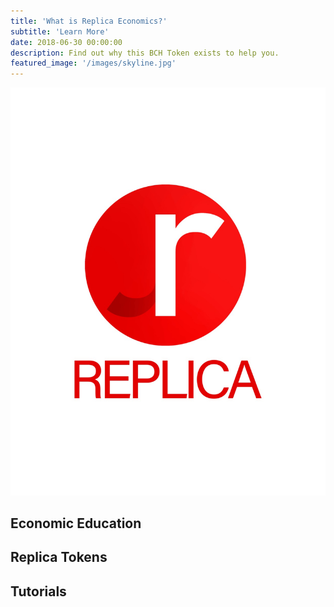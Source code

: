 ```yaml
---
title: 'What is Replica Economics?'
subtitle: 'Learn More'
date: 2018-06-30 00:00:00
description: Find out why this BCH Token exists to help you.
featured_image: '/images/skyline.jpg'
---
```


![](/images/replica_logo_2.jpeg)

## Economic Education

## Replica Tokens

## Tutorials

